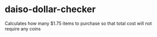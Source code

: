 # daiso-dollar-checker
 Calculates how many $1.75 items to purchase so that total cost will not require any coins
